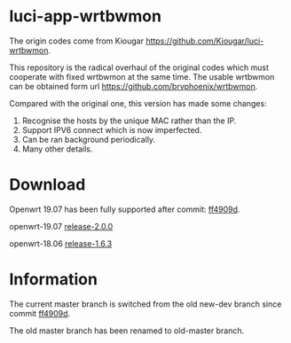 # luci-app-wrtbwmon

The origin codes come from Kiougar https://github.com/Kiougar/luci-wrtbwmon.

This repository is the radical overhaul of the original codes which must cooperate with fixed wrtbwmon at the same time. The usable wrtbwmon can be obtained form url https://github.com/brvphoenix/wrtbwmon.

Compared with the original one, this version has made some changes:
1. Recognise the hosts by the unique MAC rather than the IP.
2. Support IPV6 connect which is now imperfected.
3. Can be ran background periodically.
4. Many other details.

# Download
Openwrt 19.07 has been fully supported after commit: [ff4909d](https://github.com/brvphoenix/luci-app-wrtbwmon/tree/ff4909d8f5d06fee87f7ec5a365ac5dde6492130).

openwrt-19.07 [release-2.0.0](https://github.com/brvphoenix/luci-app-wrtbwmon/releases/download/release-2.0.0/luci-app-wrtbwmon_2.0.0-1_all.ipk)

openwrt-18.06 [release-1.6.3](https://github.com/brvphoenix/luci-app-wrtbwmon/releases/download/release-1.6.3/luci-app-wrtbwmon_1.6.3-1_all.ipk)

# Information
The current master branch is switched from the old new-dev branch since commit [ff4909d](https://github.com/brvphoenix/luci-app-wrtbwmon/tree/ff4909d8f5d06fee87f7ec5a365ac5dde6492130).

The old master branch has been renamed to old-master branch.
